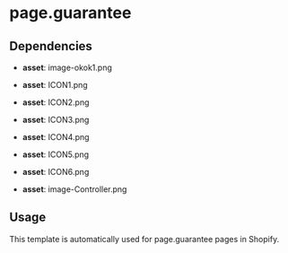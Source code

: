 # page.guarantee



## Dependencies


- **asset**: image-okok1.png

- **asset**: ICON1.png

- **asset**: ICON2.png

- **asset**: ICON3.png

- **asset**: ICON4.png

- **asset**: ICON5.png

- **asset**: ICON6.png

- **asset**: image-Controller.png


## Usage

This template is automatically used for page.guarantee pages in Shopify.


